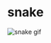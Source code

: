 # snake
![snake gif](https://github.com/venkateshness/venkateshness/blob/output/github-contribution-grid-snake.gif)
